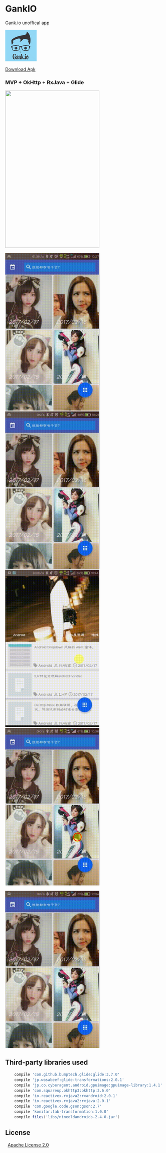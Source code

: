 # GankIO
Gank.io unoffical app


<img src="https://github.com/InnoFang/GankIO/blob/master/app/src/main/res/drawable/icon.png" height="100px" width="100px"/>

[Download Apk](https://github.com/InnoFang/GankIO/blob/master/apk/gankio.apk?raw=true)

### MVP + OkHttp + RxJava + Glide

<img src="https://github.com/InnoFang/GankIO/blob/master/gif/app.gif" height="500px" width="300px"/>

<img src="https://github.com/InnoFang/GankIO/blob/master/gif/Category.gif" height="500px" width="300px"/>  <img src="https://github.com/InnoFang/GankIO/blob/master/gif/DailyGank.gif" height="500px" width="300px"/>  
<img src="https://github.com/InnoFang/GankIO/blob/master/gif/collection.gif" height="500px" width="300px"/>  <img src="https://github.com/InnoFang/GankIO/blob/master/gif/gankdetail.gif" height="500px" width="300px"/>

<img src="https://github.com/InnoFang/GankIO/blob/master/gif/search.gif" height="500px" width="300px"/>

## Third-party libraries used

```gradle
    compile 'com.github.bumptech.glide:glide:3.7.0'
    compile 'jp.wasabeef:glide-transformations:2.0.1'
    compile 'jp.co.cyberagent.android.gpuimage:gpuimage-library:1.4.1'
    compile 'com.squareup.okhttp3:okhttp:3.6.0'
    compile 'io.reactivex.rxjava2:rxandroid:2.0.1'
    compile 'io.reactivex.rxjava2:rxjava:2.0.1'
    compile 'com.google.code.gson:gson:2.7'
    compile 'konifar:fab-transformation:1.0.0'
    compile files('libs/nineoldandroids-2.4.0.jar')
```

## License 

   [Apache License 2.0](https://github.com/InnoFang/GankIO/blob/master/LICENSE)
